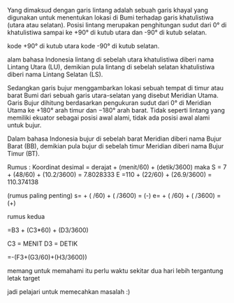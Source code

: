 Yang dimaksud dengan garis lintang adalah sebuah garis khayal yang digunakan untuk menentukan lokasi di Bumi terhadap garis khatulistiwa (utara atau selatan). Posisi lintang merupakan penghitungan sudut dari 0° di khatulistiwa sampai ke +90° di kutub utara dan -90° di kutub selatan.

kode +90° di kutub utara
kode  -90° di kutub selatan.

alam bahasa Indonesia lintang di sebelah utara khatulistiwa diberi nama Lintang Utara (LU), demikian pula lintang di sebelah selatan khatulistiwa diberi nama Lintang Selatan (LS).

Sedangkan garis bujur menggambarkan lokasi sebuah tempat di timur atau barat Bumi dari sebuah garis utara-selatan yang disebut Meridian Utama. Garis Bujur dihitung berdasarkan pengukuran sudut dari 0° di Meridian Utama ke +180° arah timur dan −180° arah barat. Tidak seperti lintang yang memiliki ekuator sebagai posisi awal alami, tidak ada posisi awal alami untuk bujur.

Dalam bahasa Indonesia bujur di sebelah barat Meridian diberi nama Bujur Barat (BB), demikian pula bujur di sebelah timur Meridian diberi nama Bujur Timur (BT).

Rumus :
Koordinat desimal = derajat + (menit/60) + (detik/3600) maka
S = 7  +  (48/60) + (10.2/3600)      = 7.8028333
E =110 + (22/60) + (26.9/3600)   = 110.374138

(rumus paling penting)
s=  + ( /60) + ( /3600) =        (-)
e=  + ( /60) + ( /3600)  =       (+)

rumus kedua 


=B3 + (C3*60) + (D3/3600) 


C3 = MENIT
D3 = DETIK

=-(F3+(G3/60)+(H3/3600))  


memang untuk memahami itu perlu waktu sekitar dua hari lebih
tergantung letak target

jadi pelajari untuk memecahkan masalah :)


